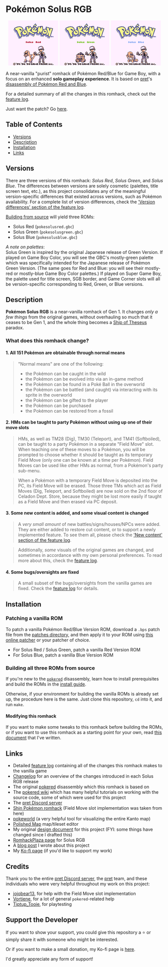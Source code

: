 # Pokémon Solus RGB

<p align="center">
<img src="screenshots/solusred.bmp">
<img src="screenshots/solusgreen.bmp">
<img src="screenshots/solusblue.bmp">
</p>

A near-vanilla "purist" romhack of Pokémon Red/Blue for Game Boy, with a focus on an enhanced **solo gameplay experience**. It is based on [pret][pret]'s [disassembly of Pokémon Red and Blue][pokered].

For a detailed summary of all the changes in this romhack, check out the [feature log][featurelog].

Just want the patch? Go [here][releases].

## Table of Contents
- [Versions](#versions)
- [Description](#description)
- [Installation](#installation)
- [Links](#links)

## Versions

There are three versions of this romhack: _Solus Red_, _Solus Green_, and _Solus Blue_. The differences between versions are solely cosmetic (palettes, title screen text, etc.), as this project consolidates any of the meaningful version-specific differences that existed across versions, such as Pokémon availability. For a complete list of version differences, check the ['Version differences' section of the feature log][versiondifferences].

[Building from source](#building-all-three-roms-from-source) will yield three ROMs:

- Solus Red (`pokesolusred.gbc`)
- Solus Green (`pokesolusgreen.gbc`)
- Solus Blue (`pokesolusblue.gbc`)

_A note on palettes_:  
Solus Green is inspired by the original Japanese release of Green Version. If played on Game Boy Color, you will see the GBC's mostly-green palette which was specifically intended for the Japanese release of Pokémon Green Version. (The same goes for Red and Blue: you will see their mostly-red or mostly-blue Game Boy Color palettes.) If played on Super Game Boy, the palette used for title screen, SGB border, and Game Corner slots will all be version-specific corresponding to Red, Green, or Blue versions.

## Description

**Pokémon Solus RGB** is a near-vanilla romhack of Gen 1. It changes _only a few things_ from the original games, without overhauling so much that it ceases to be Gen 1, and the whole thing becomes a [Ship of Theseus](https://en.wikipedia.org/wiki/Ship_of_Theseus) paradox.

### What does this romhack change?

#### 1. All 151 Pokémon are obtainable through normal means

> "Normal means" are one of the following:
> - the Pokémon can be caught in the wild
> - the Pokémon can be evolved into via an in-game method
> - the Pokémon can be found in a Poké Ball in the overworld
> - the Pokémon can be battled (and caught) via interacting with its sprite in the overworld
> - the Pokémon can be gifted to the player
> - the Pokémon can be purchased
> - the Pokémon can be restored from a fossil

#### 2. HMs can be taught to party Pokémon without using up one of their move slots

> HMs, as well as TM28 (Dig), TM30 (Teleport), and TM41 (Softboiled), can be taught to a party Pokémon in a separate "Field Move" slot. When teaching one of these moves to a Pokémon, you will be prompted to choose whether it should be taught as its temporary Field Move (only one can be known at a time per Pokémon). Field Moves can be used like other HMs as normal, from a Pokémon's party sub-menu.

> When a Pokémon with a temporary Field Move is deposited into the PC, its Field Move will be erased. Those three TMs which act as Field Moves (Dig, Teleport, and Softboiled) are now sold on the 2nd floor of Celadon Dept. Store, because they might be lost more easily if taught as a Field Move and then erased via PC deposit.

#### 3. Some new content is added, and some visual content is changed

> A _very small amount_ of new battles/signs/houses/NPCs were added. They are either added to restore cut content, or to support a newly implemented feature. To see them all, please check the ['New content' section of the feature log][newcontent].  

> Additionally, _some_ visuals of the original games are changed, and sometimes in accordance with my own personal preferences. To read more about this, check the [feature log][featurelog].

#### 4. Some bugs/oversights are fixed

> A small subset of the bugs/oversights from the vanilla games are fixed. Check the [feature log][featurelog] for details.

## Installation

### Patching a vanilla ROM

To patch a vanilla Pokémon Red/Blue Version ROM, download a `.bps` patch file from the [patches directory][patches], and then apply it to your ROM using [this online patcher](https://www.marcrobledo.com/RomPatcher.js/) or your patcher of choice.
- For Solus Red / Solus Green, patch a vanilla Red Version ROM
- For Solus Blue, patch a vanilla Blue Version ROM


### Building all three ROMs from source

If you're new to the [`pokered`][pokered] disassembly, learn how to install prerequisites and build the ROMs in the [install guide][installation].

Otherwise, if your environment for building the vanilla ROMs is already set up, the procedure here is the same. Just clone this repository, `cd` into it, and run `make`.

#### Modifying this romhack
If you want to make some tweaks to this romhack before building the ROMs, or if you want to use this romhack as a starting point for your own, read [this document][howtomod] that I've written.

## Links

- Detailed [feature log][featurelog] containing all of the changes this romhack makes to the vanilla game
- [Changelog][changelog] for an overview of the changes introduced in each Solus RGB release
- The original [pokered][pokered] disassembly which this romhack is based on
- The [pokered wiki][wiki] which has many helpful tutorials on working with the source code, some of which were used for this project
- The [pret Discord server][pretdiscord]
- [Shin Pokémon romhack][shinpokered] (Field Move slot implementation was taken from here)
- [pokeworld][pokeworld] (a very helpful tool for visualizing the entire Kanto map)
- [Polished Map][polishedmap] map/tileset editor
- My original [design document][designdoc] for this project (FYI: some things have changed since I drafted this)
- [RomhackPlaza page][romhackplaza] for Solus RGB
- A [blog post][blogpost] I wrote about this project
- My [Ko-fi page][kofi] (if you'd like to support my work)

## Credits
Thank you to the entire [pret Discord server][pretdiscord], the [pret][pret] team, and these individuals who were very helpful throughout my work on this project:
- [jojobear13][jojobear13], for help with the Field Move slot implementation
- [Vortiene][Vortyne], for a lot of general `pokered`-related help
- [Tiptup_Tooie][tiptup], for playtesting

## Support the Developer
If you want to show your support, you could give this repository a :star: or simply share it with someone who might be interested.

Or if you want to make a small donation, my Ko-fi page is [here][kofi].

I'd greatly appreciate any form of support!



[pokered]: https://github.com/pret/pokered
[pret]: https://github.com/pret
[wiki]: https://github.com/pret/pokered/wiki
[pretdiscord]: https://discord.gg/d5dubZ3
[shinpokered]: https://github.com/jojobear13/shinpokered
[designdoc]: docs/DESIGN.md
[featurelog]: docs/FEATURES.md
[newcontent]: docs/FEATURES.md#new-content
[versiondifferences]: docs/FEATURES.md#version-differences
[installation]: docs/INSTALL.md
[howtomod]: docs/HOW-TO-MOD.md
[patches]: /patches
[changelog]: docs/CHANGELOG.md
[releases]: https://github.com/Dechrissen/poke-solus-rgb/releases
[pokeworld]: https://www.extratricky.com/pokeworld/rb/1
[polishedmap]: https://github.com/Rangi42/polished-map
[jojobear13]: https://github.com/jojobear13
[Vortyne]: https://github.com/Vortyne
[tiptup]: https://www.twitch.tv/tiptup_tooie
[blogpost]: https://derekandersen.net/blog/pokemon-solus-rgb
[kofi]: https://ko-fi.com/dechrissen
[romhackplaza]: https://romhackplaza.org/romhacks/pokemon-solus-rgb-game-boy/